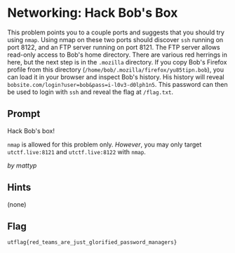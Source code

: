 # Networking: Hack Bob's Box
This problem points you to a couple ports and suggests 
that you should try using `nmap`. Using nmap on these two 
ports should discover `ssh` running on port 8122, and an 
FTP server running on port 8121. The FTP server allows 
read-only access to Bob's home directory. There are various 
red herrings in here, but the next step is in the `.mozilla` 
directory. If you copy Bob's Firefox profile from this 
directory (`/home/bob/.mozilla/firefox/yu85tipn.bob`), you 
can load it in your browser and inspect Bob's history. His 
history will reveal 
`bobsite.com/login?user=bob&pass=i-l0v3-d0lph1n5`. This 
password can then be used to login with `ssh` and reveal 
the flag at `/flag.txt`.

## Prompt
Hack Bob's box!

`nmap` is allowed for this problem only. 
*However*, you may only target `utctf.live:8121` and 
`utctf.live:8122` with `nmap`.

_by mattyp_

## Hints
(none)

## Flag
`utflag{red_teams_are_just_glorified_password_managers}`
